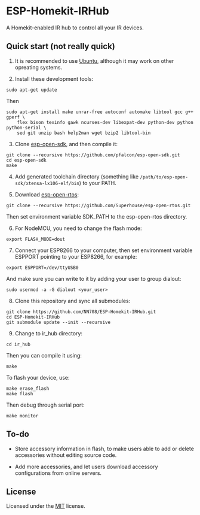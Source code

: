# ESP-Homekit-IRHub

A Homekit-enabled IR hub to control all your IR devices.

## Quick start (not really quick)

1. It is recommended to use [Ubuntu](https://ubuntu.com/), although it may work on other opreating systems.

2. Install these development tools:
```
sudo apt-get update
```
Then
```
sudo apt-get install make unrar-free autoconf automake libtool gcc g++ gperf \
    flex bison texinfo gawk ncurses-dev libexpat-dev python-dev python python-serial \
    sed git unzip bash help2man wget bzip2 libtool-bin
```

3. Clone [esp-open-sdk](https://github.com/pfalcon/esp-open-sdk/), and then compile it:
```
git clone --recursive https://github.com/pfalcon/esp-open-sdk.git
cd esp-open-sdk
make
```

4. Add generated toolchain directory (something like `/path/to/esp-open-sdk/xtensa-lx106-elf/bin`) to your PATH.

5. Download [esp-open-rtos](https://github.com/SuperHouse/esp-open-rtos/):
```
git clone --recursive https://github.com/Superhouse/esp-open-rtos.git
```
Then set environment variable SDK_PATH to the esp-open-rtos directory.

6. For NodeMCU, you need to change the flash mode:
```
export FLASH_MODE=dout
```

7. Connect your ESP8266 to your computer, then set environment variable ESPPORT pointing to your ESP8266, for example:
```
export ESPPORT=/dev/ttyUSB0
```
And make sure you can write to it by adding your user to group dialout:
```
sudo usermod -a -G dialout <your_user>
```

8. Clone this repository and sync all submodules:
```
git clone https://github.com/NN708/ESP-Homekit-IRHub.git
cd ESP-Homekit-IRHub
git submodule update --init --recursive
```

9. Change to ir_hub directory:
```
cd ir_hub
```
Then you can compile it using:
```
make
```
To flash your device, use:
```
make erase_flash
make flash
```
Then debug through serial port:
```
make monitor
```

## To-do

+ Store accessory information in flash, to make users able to add or delete accessories without editing source code.

+ Add more accessories, and let users download accessory configurations from online servers.

## License

Licensed under the [MIT](https://opensource.org/licenses/MIT) license.